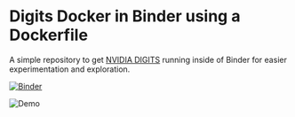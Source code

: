 # Digits Docker in Binder using a Dockerfile
A simple repository to get [NVIDIA DIGITS](https://github.com/NVIDIA/DIGITS) running inside of Binder for easier experimentation and exploration. 

[![Binder](http://mybinder.org/badge.svg)](http://mybinder.org/v2/gh/4QuantOSS/digits-docker-binder/master?urlpath=digits)

![Demo](demo.gif)
